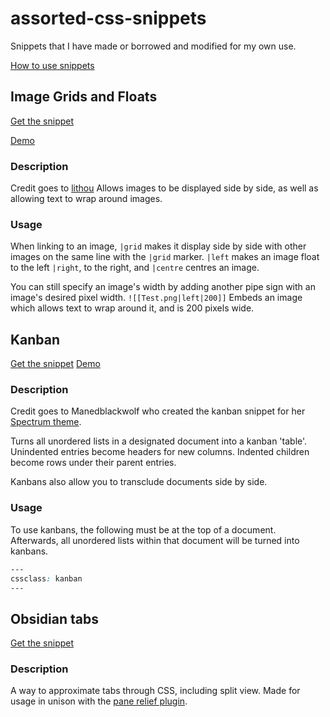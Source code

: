 # assorted-css-snippets
Snippets that I have made or borrowed and modified for my own use.

[How to use snippets](https://i.imgur.com/aB3eMRn.mp4)

## Image Grids and Floats
[Get the snippet](https://raw.githubusercontent.com/gitobsidiantutorial/assorted-css-snippets/main/img-grids-floats.css)

[Demo](https://user-images.githubusercontent.com/81381984/113347719-dde11e80-9335-11eb-9fde-0ae229fed54f.png)


### Description
Credit goes to [lithou](https://github.com/Lithou/Sandbox)
Allows images to be displayed side by side, as well as allowing text to wrap around images.

### Usage
When linking to an image, `|grid` makes it display side by side with other images on the same line with the `|grid` marker.
`|left` makes an image float to the left `|right`, to the right, and `|centre` centres an image.

You can still specify an image's width by adding another pipe sign with an image's desired pixel width. `![[Test.png|left|200]]` Embeds an image which allows text to wrap around it, and is 200 pixels wide.

## Kanban
[Get the snippet](https://raw.githubusercontent.com/gitobsidiantutorial/assorted-css-snippets/main/kanban.css)
[Demo](https://i.imgur.com/JZQZKKD.mp4)

### Description
Credit goes to Manedblackwolf who created the kanban snippet for her [Spectrum theme](https://github.com/Braweria/Spectrum).

Turns all unordered lists in a designated document into a kanban 'table'. Unindented entries become headers for new columns. Indented children become rows under their parent entries.

Kanbans also allow you to transclude documents side by side.

### Usage
To use kanbans, the following must be at the top of a document. Afterwards, all unordered lists within that document will be turned into kanbans.

```css
---
cssclass: kanban
---
```

## Obsidian tabs
[Get the snippet](https://github.com/gitobsidiantutorial/obsidian-tabs/blob/main/README.md)

### Description
A way to approximate tabs through CSS, including split view. Made for usage in unison with the [pane relief plugin](https://github.com/pjeby/pane-relief).
